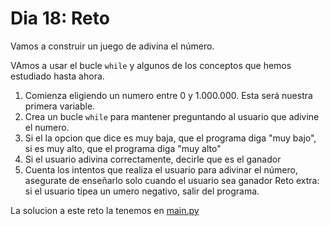 # Dia 18: Reto
Vamos a construir un juego de adivina el número.

VAmos a usar el bucle `while` y algunos de los conceptos que hemos estudiado hasta ahora.

1. Comienza eligiendo un numero entre 0 y 1.000.000. Esta será nuestra primera variable.
2. Crea un bucle `while` para mantener preguntando al usuario que adivine el numero.
3. Si el la opcion que dice es muy baja, que el programa diga "muy bajo", si es muy alto, que el programa diga "muy alto"
4. Si el usuario adivina correctamente, decirle que es el ganador
5. Cuenta los intentos que realiza el usuario para adivinar el número, asegurate de enseñarlo solo cuando el usuario sea ganador
Reto extra: si el usuario tipea un umero negativo, salir del programa.

La solucion a este reto la tenemos en [main.py](./main.py)